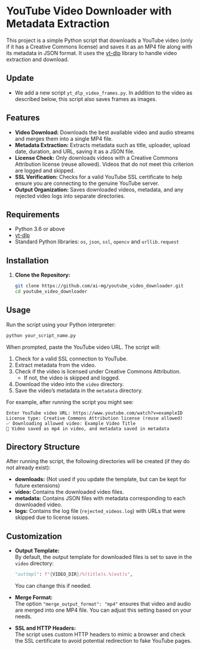 
# YouTube Video Downloader with Metadata Extraction

This project is a simple Python script that downloads a YouTube video (only if it has a Creative Commons license) and saves it as an MP4 file along with its metadata in JSON format. It uses the [yt-dlp](https://github.com/yt-dlp/yt-dlp) library to handle video extraction and download.

## Update
- We add a new script `yt_dlp_video_frames.py`. In addition to the video as described below, this script also saves frames as images.

## Features

- **Video Download:** Downloads the best available video and audio streams and merges them into a single MP4 file.
- **Metadata Extraction:** Extracts metadata such as title, uploader, upload date, duration, and URL, saving it as a JSON file.
- **License Check:** Only downloads videos with a Creative Commons Attribution license (reuse allowed). Videos that do not meet this criterion are logged and skipped.
- **SSL Verification:** Checks for a valid YouTube SSL certificate to help ensure you are connecting to the genuine YouTube server.
- **Output Organization:** Saves downloaded videos, metadata, and any rejected video logs into separate directories.

## Requirements

- Python 3.6 or above
- [yt-dlp](https://github.com/yt-dlp/yt-dlp)
- Standard Python libraries: `os`, `json`, `ssl`, `opencv` and `urllib.request`

## Installation

1. **Clone the Repository:**

   ```bash
   git clone https://github.com/ai-mg/youtube_video_downloader.git
   cd youtube_video_downloader
   ```

## Usage

Run the script using your Python interpreter:

```bash
python your_script_name.py
```

When prompted, paste the YouTube video URL. The script will:

1. Check for a valid SSL connection to YouTube.
2. Extract metadata from the video.
3. Check if the video is licensed under Creative Commons Attribution.
   - If not, the video is skipped and logged.
4. Download the video into the `video` directory.
5. Save the video’s metadata in the `metadata` directory.

For example, after running the script you might see:

```
Enter YouTube video URL: https://www.youtube.com/watch?v=exampleID
License type: Creative Commons Attribution license (reuse allowed)
✅ Downloading allowed video: Example Video Title
🎵 Video saved as mp4 in video, and metadata saved in metadata
```

## Directory Structure

After running the script, the following directories will be created (if they do not already exist):

- **downloads:** (Not used if you update the template, but can be kept for future extensions)
- **video:** Contains the downloaded video files.
- **metadata:** Contains JSON files with metadata corresponding to each downloaded video.
- **logs:** Contains the log file (`rejected_videos.log`) with URLs that were skipped due to license issues.

## Customization

- **Output Template:**  
  By default, the output template for downloaded files is set to save in the `video` directory:
  ```python
  "outtmpl": f"{VIDEO_DIR}/%(title)s.%(ext)s",
  ```
  You can change this if needed.

- **Merge Format:**  
  The option `"merge_output_format": "mp4"` ensures that video and audio are merged into one MP4 file. You can adjust this setting based on your needs.

- **SSL and HTTP Headers:**  
  The script uses custom HTTP headers to mimic a browser and check the SSL certificate to avoid potential redirection to fake YouTube pages.

